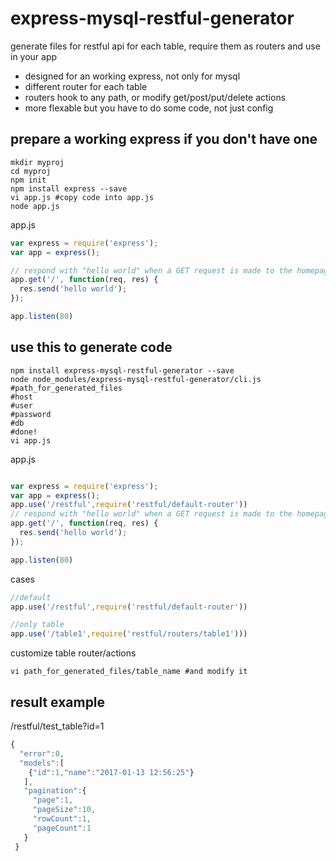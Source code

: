 # express-mysql-restful-generator
generate files for restful api for each table, require them as routers and use in your app
- designed for an working express, not only for mysql
- different router for each table
- routers hook to any path, or modify get/post/put/delete actions
- more flexable but you have to do some code, not just config

## prepare a working express if you don't have one
```shell
mkdir myproj
cd myproj
npm init
npm install express --save
vi app.js #copy code into app.js
node app.js
```
app.js
```javascript
var express = require('express');
var app = express();

// respond with "hello world" when a GET request is made to the homepage
app.get('/', function(req, res) {
  res.send('hello world');
});

app.listen(80)
```

## use this to generate code
```shell
npm install express-mysql-restful-generator --save
node node_modules/express-mysql-restful-generator/cli.js
#path_for_generated_files
#host
#user
#password
#db
#done!
vi app.js
```
app.js
```javascript

var express = require('express');
var app = express();
app.use('/restful',require('restful/default-router'))
// respond with "hello world" when a GET request is made to the homepage
app.get('/', function(req, res) {
  res.send('hello world');
});

app.listen(80)
```
cases
```javascript
//default
app.use('/restful',require('restful/default-router'))

//only table
app.use('/table1',require('restful/routers/table1')))
```
customize table router/actions
```shell
vi path_for_generated_files/table_name #and modify it
```
## result example
/restful/test_table?id=1
```javascript
{
  "error":0,
  "models":[
    {"id":1,"name":"2017-01-13 12:56:25"}
   ],
   "pagination":{
     "page":1,
     "pageSize":10,
     "rowCount":1,
     "pageCount":1
   }
 }
```
